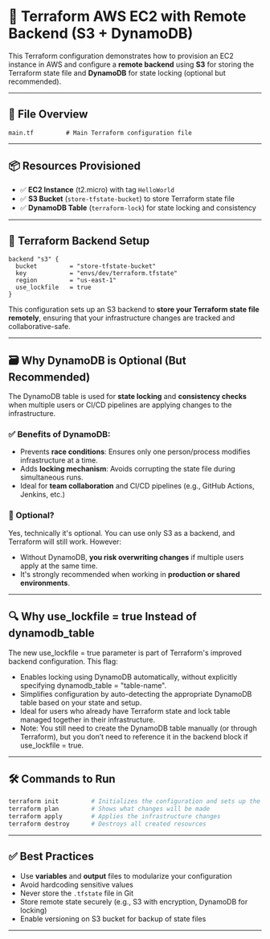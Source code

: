 # 🚀 Terraform AWS EC2 with Remote Backend (S3 + DynamoDB)

This Terraform configuration demonstrates how to provision an EC2 instance in AWS and configure a **remote backend** using **S3** for storing the Terraform state file and **DynamoDB** for state locking (optional but recommended).

---

## 📂 File Overview

```hcl
main.tf         # Main Terraform configuration file
```

---

## 📦 Resources Provisioned

- ✅ **EC2 Instance** (t2.micro) with tag `HelloWorld`
- ✅ **S3 Bucket** (`store-tfstate-bucket`) to store Terraform state file
- ✅ **DynamoDB Table** (`terraform-lock`) for state locking and consistency

---

## 📌 Terraform Backend Setup

```hcl
backend "s3" {
  bucket         = "store-tfstate-bucket"
  key            = "envs/dev/terraform.tfstate"
  region         = "us-east-1"
  use_lockfile   = true
}
```

This configuration sets up an S3 backend to **store your Terraform state file remotely**, ensuring that your infrastructure changes are tracked and collaborative-safe.

---

## 🗃️ Why DynamoDB is Optional (But Recommended)

The DynamoDB table is used for **state locking** and **consistency checks** when multiple users or CI/CD pipelines are applying changes to the infrastructure.

### ✅ Benefits of DynamoDB:
- Prevents **race conditions**: Ensures only one person/process modifies infrastructure at a time.
- Adds **locking mechanism**: Avoids corrupting the state file during simultaneous runs.
- Ideal for **team collaboration** and CI/CD pipelines (e.g., GitHub Actions, Jenkins, etc.)

### 🔸 Optional?
Yes, technically it's optional. You can use only S3 as a backend, and Terraform will still work. However:
- Without DynamoDB, **you risk overwriting changes** if multiple users apply at the same time.
- It's strongly recommended when working in **production or shared environments**.

---
## 🔍 Why use_lockfile = true Instead of dynamodb_table
The new use_lockfile = true parameter is part of Terraform's improved backend configuration. This flag:

- Enables locking using DynamoDB automatically, without explicitly specifying dynamodb_table = "table-name".
- Simplifies configuration by auto-detecting the appropriate DynamoDB table based on your state and setup.
- Ideal for users who already have Terraform state and lock table managed together in their infrastructure.
- Note: You still need to create the DynamoDB table manually (or through Terraform), but you don’t need to reference it in the backend block if use_lockfile = true.
---

## 🛠️ Commands to Run
```bash
terraform init         # Initializes the configuration and sets up the backend
terraform plan         # Shows what changes will be made
terraform apply        # Applies the infrastructure changes
terraform destroy      # Destroys all created resources
```

---

## ✅ Best Practices

- Use **variables** and **output** files to modularize your configuration
- Avoid hardcoding sensitive values
- Never store the `.tfstate` file in Git
- Store remote state securely (e.g., S3 with encryption, DynamoDB for locking)
- Enable versioning on S3 bucket for backup of state files

---
